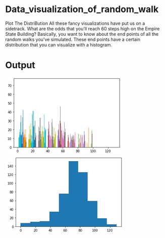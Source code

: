 # Data_visualization_of_random_walk

Plot The DistriBution
All these fancy visualizations have put us on a sidetrack. 
What are the odds that you'll reach 60 steps high on the Empire State Building?
Basically, you want to know about the end points of all the random walks you've simulated. 
These end points have a certain distribution that you can visualize with a histogram.

# Output
![](data_visualization.png)
![](cleaning_Data.png)
